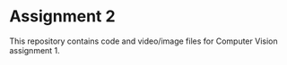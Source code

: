 # Assignment 2

This repository contains code and video/image files for Computer Vision assignment 1.



